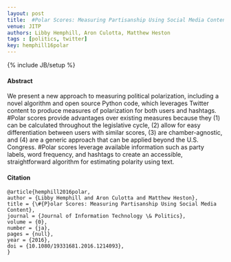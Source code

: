```yaml
---
layout: post
title: 	#Polar Scores: Measuring Partisanship Using Social Media Content
venue: JITP
authors: Libby Hemphill, Aron Culotta, Matthew Heston
tags : [politics, twitter]
key: hemphill16polar
---
```

{% include JB/setup %}
#### Abstract

We present a new approach to measuring political polarization, including a
novel algorithm and open source Python code, which leverages Twitter content
to produce measures of polarization for both users and hashtags. #Polar scores
provide advantages over existing measures because they (1) can be calculated
throughout the legislative cycle, (2) allow for easy differentiation between
users with similar scores, (3) are chamber-agnostic, and (4) are a generic
approach that can be applied beyond the U.S. Congress. #Polar scores leverage
available information such as party labels, word frequency, and hashtags to
create an accessible, straightforward algorithm for estimating polarity using
text.

#### Citation

	@article{hemphill2016polar,
	author = {Libby Hemphill and Aron Culotta and Matthew Heston},
	title = {\#{P}olar Scores: Measuring Partisanship Using Social Media Content},
	journal = {Journal of Information Technology \& Politics},
	volume = {0},
	number = {ja},
	pages = {null},
	year = {2016},
	doi = {10.1080/19331681.2016.1214093},
	}

